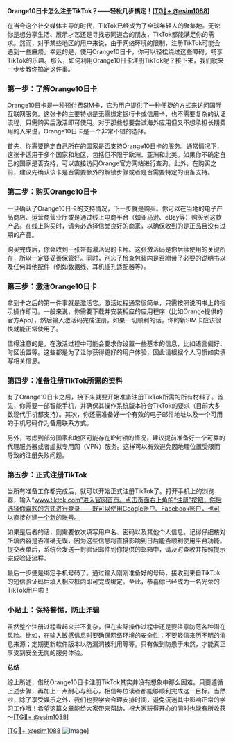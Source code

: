 **Orange10日卡怎么注册TikTok？——轻松几步搞定！[[TG💪+ @esim1088](https://t.me/s/esim1088)]**

在当今这个社交媒体主导的时代，TikTok已经成为了全球年轻人的聚集地。无论你是想分享生活、展示才艺还是寻找志同道合的朋友，TikTok都能满足你的需求。然而，对于某些地区的用户来说，由于网络环境的限制，注册TikTok可能会遇到一些麻烦。幸运的是，使用Orange10日卡，你可以轻松绕过这些障碍，畅享TikTok的乐趣。那么，如何利用Orange10日卡注册TikTok呢？接下来，我们就来一步步教你搞定这件事。

### 第一步：了解Orange10日卡

Orange10日卡是一种预付费SIM卡，它为用户提供了一种便捷的方式来访问国际互联网服务。这张卡的主要特点是无需绑定银行卡或信用卡，也不需要复杂的认证流程，只需购买后激活即可使用。对于那些想要尝试海外应用但又不想承担长期费用的人来说，Orange10日卡是一个非常不错的选择。

首先，你需要确定自己所在的国家是否支持Orange10日卡的服务。通常情况下，这张卡适用于多个国家和地区，包括但不限于欧洲、亚洲和北美。如果你不确定自己的国家是否支持，可以直接访问Orange官方网站进行查询。此外，在购买之前，建议先确认该卡是否需要额外的解锁步骤或者是否需要特定的设备支持。

### 第二步：购买Orange10日卡

一旦确认了Orange10日卡的支持情况，下一步就是购买。你可以在当地的电子产品商店、运营商营业厅或是通过线上电商平台（如亚马逊、eBay等）购买到这款产品。在线上购买时，请务必选择信誉良好的商家，以确保收到的是正品且没有过期的产品。

购买完成后，你会收到一张带有激活码的卡片。这张激活码是你后续使用的关键所在，所以一定要妥善保管好。同时，别忘了检查包装内是否附带了必要的说明书以及任何其他配件（例如数据线、耳机插孔适配器等）。

### 第三步：激活Orange10日卡

拿到卡之后的第一件事就是激活它。激活过程通常很简单，只需按照说明书上的指示操作即可。一般来说，你需要下载并安装相应的应用程序（比如Orange提供的官方App），然后输入激活码完成注册。如果一切顺利的话，你的新SIM卡应该很快就能正常使用了。

值得注意的是，在激活过程中可能会要求你设置一些基本的信息，比如语言偏好、时区设置等。这些都是为了让你获得更好的用户体验，因此请根据个人习惯如实填写相关信息。

### 第四步：准备注册TikTok所需的资料

有了Orange10日卡之后，接下来就要开始准备注册TikTok所需的所有材料了。首先，你需要一部智能手机，并确保其操作系统版本符合TikTok的要求（目前大多数现代手机都支持）。其次，你还需准备好一个有效的电子邮件地址以及一个可用的手机号码作为备用联系方式。

另外，考虑到部分国家和地区可能存在IP封锁的情况，建议提前准备好一个可靠的代理服务器或者虚拟专用网（VPN）服务。这样可以有效避免因地理位置受限而导致的注册失败问题。

### 第五步：正式注册TikTok

当所有准备工作都完成后，就可以开始正式注册TikTok了。打开手机上的浏览器，输入“www.tiktok.com”进入官网首页。点击页面右上角的“注册”按钮，然后选择你喜欢的方式进行登录——既可以使用Google账户、Facebook账户，也可以直接创建一个新的账号。

如果是后者的话，则需要依次填写用户名、密码以及其他个人信息。记得仔细核对所填内容是否准确无误，因为这些信息将直接影响到日后能否顺利使用平台功能。提交表单后，系统会发送一封验证邮件到你提供的邮箱中，请及时查收并按照提示完成验证流程。

最后一步便是绑定手机号码了。通过输入刚刚准备好的号码，接收到来自TikTok的短信验证码后填入相应框内即可完成绑定。至此，恭喜你已经成为一名光荣的TikTok用户啦！

### 小贴士：保持警惕，防止诈骗

虽然整个注册过程看起来并不复杂，但在实际操作过程中还是要注意防范各种潜在风险。比如，在输入敏感信息时要确保网络环境的安全性；不要轻信来历不明的消息来源；定期更新软件版本以防漏洞被利用等等。只有做到防患于未然，才能真正享受到安全无忧的服务体验。

**总结**

综上所述，借助Orange10日卡注册TikTok其实并没有想象中那么困难。只要遵循上述步骤，再加上一点耐心与细心，相信每位读者都能够顺利完成这一目标。当然啦，除了享受娱乐之外，我们也要学会合理安排时间，避免沉迷其中影响正常的学习工作哦！希望这篇文章能给大家带来帮助，祝大家玩得开心的同时也能有所收获～[[TG💪+ @esim1088](https://t.me/s/esim1088)]

[[TG💪+ @esim1088](https://t.me/s/esim1088) ![Image](https://i.postimg.cc/4NQfJmqS/Snipaste-2025-05-13-00-14-12.png)]